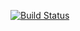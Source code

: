 [![Build Status](https://travis-ci.org/tim-mila/ionic-chat-client-authorization-server.svg?branch=master)](https://travis-ci.org/tim-mila/ionic-chat-client-authorization-server)
